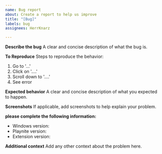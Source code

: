 ```yaml
---
name: Bug report
about: Create a report to help us improve
title: "[Bug]"
labels: bug
assignees: HerrKnarz

---
```


**Describe the bug**
A clear and concise description of what the bug is.

**To Reproduce**
Steps to reproduce the behavior:
1. Go to '...'
2. Click on '....'
3. Scroll down to '....'
4. See error

**Expected behavior**
A clear and concise description of what you expected to happen.

**Screenshots**
If applicable, add screenshots to help explain your problem.

**please complete the following information:**
 - Windows version:
 - Playnite version:
 - Extension version:

**Additional context**
Add any other context about the problem here.
